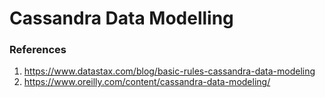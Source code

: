 # Cassandra Data Modelling

### References
1. https://www.datastax.com/blog/basic-rules-cassandra-data-modeling
2. https://www.oreilly.com/content/cassandra-data-modeling/